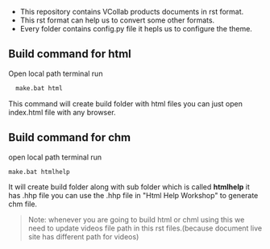 - This repository contains VCollab products documents in rst format.  
- This rst format can help us to convert some other formats.
- Every folder contains config.py file it hepls us to configure the theme.
## Build command for html 
 Open local path terminal run 
     
     
```sh
  make.bat html
```


  This command will create build folder with html files you can just open index.html file with any browser.
## Build command for chm 
open local path terminal run


```sh
make.bat htmlhelp
```


 It will create build folder along with sub folder which is called **htmlhelp** it has .hhp file 
 you can use the .hhp file in "Html Help Workshop" to generate chm file.  
> Note: whenever you are going to build html or chml using this we need to update videos file path in this rst files.(because document live site has different path for videos)

